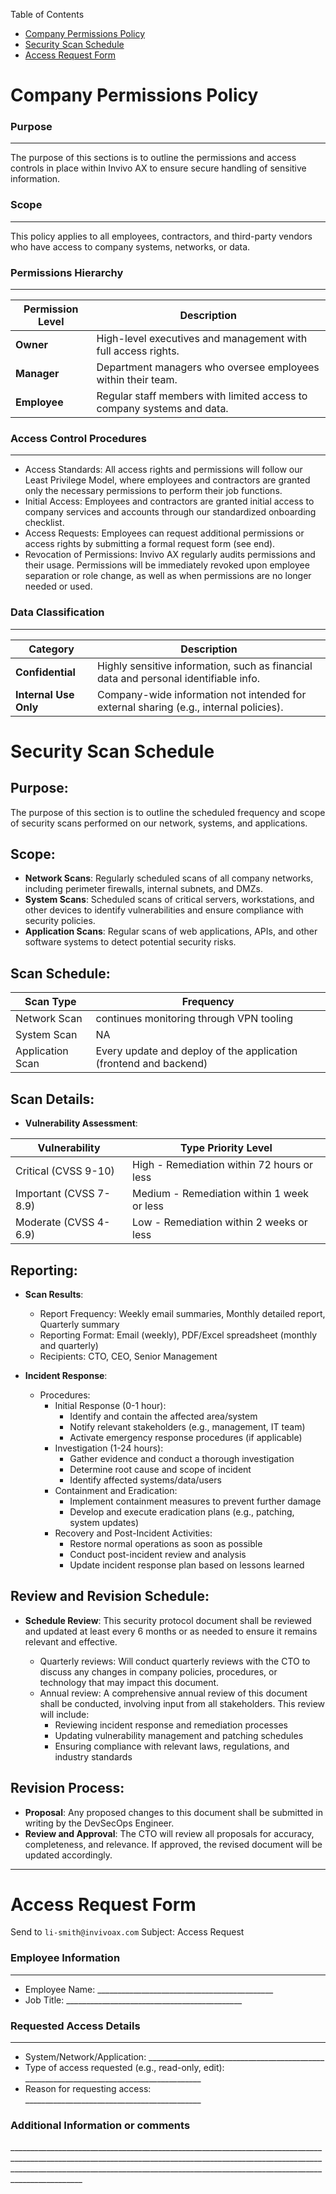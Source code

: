 Table of Contents

- [Company Permissions Policy](#permissions-policy)
- [Security Scan Schedule](#security-scan-schedule)
- [Access Request Form](#access-request-form)

# **Company Permissions Policy**

### Purpose

---

The purpose of this sections is to outline the permissions and access controls in place within Invivo AX to ensure secure handling of sensitive information.

### Scope

---

This policy applies to all employees, contractors, and third-party vendors who have access to company systems, networks, or data.

### Permissions Hierarchy

---

| Permission Level | Description                                                            |
| ---------------- | ---------------------------------------------------------------------- |
| **Owner**        | High-level executives and management with full access rights.          |
| **Manager**      | Department managers who oversee employees within their team.           |
| **Employee**     | Regular staff members with limited access to company systems and data. |

### Access Control Procedures

---

- Access Standards: All access rights and permissions will follow our Least Privilege Model, where employees and contractors are granted only the necessary permissions to perform their job functions.
- Initial Access: Employees and contractors are granted initial access to company services and accounts through our standardized onboarding checklist.
- Access Requests: Employees can request additional permissions or access rights by submitting a formal request form (see end).
- Revocation of Permissions: Invivo AX regularly audits permissions and their usage. Permissions will be immediately revoked upon employee separation or role change, as well as when permissions are no longer needed or used.

### Data Classification

---

| Category              | Description                                                                           |
| --------------------- | ------------------------------------------------------------------------------------- |
| **Confidential**      | Highly sensitive information, such as financial data and personal identifiable info.  |
| **Internal Use Only** | Company-wide information not intended for external sharing (e.g., internal policies). |

# Security Scan Schedule

## Purpose:

The purpose of this section is to outline the scheduled frequency and scope of security scans performed on our network, systems, and applications.

## Scope:

- **Network Scans**: Regularly scheduled scans of all company networks, including perimeter firewalls, internal subnets, and DMZs.
- **System Scans**: Scheduled scans of critical servers, workstations, and other devices to identify vulnerabilities and ensure compliance with security policies.
- **Application Scans**: Regular scans of web applications, APIs, and other software systems to detect potential security risks.

## Scan Schedule:

| Scan Type        | Frequency                                                         |
| ---------------- | ----------------------------------------------------------------- |
| Network Scan     | continues monitoring through VPN tooling                          |
| System Scan      | NA                                                                |
| Application Scan | Every update and deploy of the application (frontend and backend) |

## Scan Details:

- **Vulnerability Assessment**:

| Vulnerability          | Type Priority Level                        |
| ---------------------- | ------------------------------------------ |
| Critical (CVSS 9-10)   | High - Remediation within 72 hours or less |
| Important (CVSS 7-8.9) | Medium - Remediation within 1 week or less |
| Moderate (CVSS 4-6.9)  | Low - Remediation within 2 weeks or less   |

## Reporting:

- **Scan Results**:

  - Report Frequency: Weekly email summaries, Monthly detailed report, Quarterly summary
  - Reporting Format: Email (weekly), PDF/Excel spreadsheet (monthly and quarterly)
  - Recipients: CTO, CEO, Senior Management

- **Incident Response**:

  - Procedures:
    - Initial Response (0-1 hour):
      - Identify and contain the affected area/system
      - Notify relevant stakeholders (e.g., management, IT team)
      - Activate emergency response procedures (if applicable)
    - Investigation (1-24 hours):
      - Gather evidence and conduct a thorough investigation
      - Determine root cause and scope of incident
      - Identify affected systems/data/users
    - Containment and Eradication:
      - Implement containment measures to prevent further damage
      - Develop and execute eradication plans (e.g., patching, system updates)
    - Recovery and Post-Incident Activities:
      - Restore normal operations as soon as possible
      - Conduct post-incident review and analysis
      - Update incident response plan based on lessons learned

## Review and Revision Schedule:

- **Schedule Review**: This security protocol document shall be reviewed and updated at least every 6 months or as needed to ensure it remains relevant and effective.

  - Quarterly reviews: Will conduct quarterly reviews with the CTO to discuss any changes in company policies, procedures, or technology that may impact this document.
  - Annual review: A comprehensive annual review of this document shall be conducted, involving input from all stakeholders. This review will include:
    - Reviewing incident response and remediation processes
    - Updating vulnerability management and patching schedules
    - Ensuring compliance with relevant laws, regulations, and industry standards

## Revision Process:

- **Proposal**: Any proposed changes to this document shall be submitted in writing by the DevSecOps Engineer.
- **Review and Approval**: The CTO will review all proposals for accuracy, completeness, and relevance. If approved, the revised document will be updated accordingly.

---

# Access Request Form

Send to `li-smith@invivoax.com`
Subject: Access Request

### Employee Information

---

- Employee Name: \_\_\_\_\_\_\_\_\_\_\_\_\_\_\_\_\_\_\_\_\_\_\_\_\_\_\_\_\_\_\_\_\_\_\_\_\_\_\_\_\_\_\_\_
- Job Title: \_\_\_\_\_\_\_\_\_\_\_\_\_\_\_\_\_\_\_\_\_\_\_\_\_\_\_\_\_\_\_\_\_\_\_\_\_\_\_\_\_\_\_\_

### Requested Access Details

---

- System/Network/Application: \_\_\_\_\_\_\_\_\_\_\_\_\_\_\_\_\_\_\_\_\_\_\_\_\_\_\_\_\_\_\_\_\_\_\_\_\_\_\_\_\_\_\_\_
- Type of access requested (e.g., read-only, edit): \_\_\_\_\_\_\_\_\_\_\_\_\_\_\_\_\_\_\_\_\_\_\_\_\_\_\_\_\_\_\_\_\_\_\_\_\_\_\_\_\_\_\_\_
- Reason for requesting access: \_\_\_\_\_\_\_\_\_\_\_\_\_\_\_\_\_\_\_\_\_\_\_\_\_\_\_\_\_\_\_\_\_\_\_\_\_\_\_\_\_\_\_\_

### Additional Information or comments

\_\_\_\_\_\_\_\_\_\_\_\_\_\_\_\_\_\_\_\_\_\_\_\_\_\_\_\_\_\_\_\_\_\_\_\_\_\_\_\_\_\_\_\_\_\_\_\_\_\_\_\_\_\_\_\_\_\_\_\_\_\_\_\_\_\_\_\_\_\_\_\_\_\_\_\_\_\_\_\_\_\_\_\_\_\_\_\_\_\_\_\_\_\_\_\_\_\_\_\_\_\_\_\_\_\_\_\_\_\_\_\_\_\_\_\_\_\_\_\_\_\_\_\_\_\_\_\_\_\_\_\_\_\_\_\_\_\_\_\_\_\_\_\_\_\_\_\_\_\_\_\_\_\_\_\_\_\_\_\_\_\_\_\_\_\_\_\_\_\_\_\_\_\_\_\_\_\_\_\_\_\_\_\_\_\_\_\_\_\_\_\_\_\_\_\_\_\_\_\_\_\_\_\_\_\_\_\_\_\_\_\_\_\_\_\_\_\_\_\_\_\_\_\_\_\_\_\_\_\_\_\_\_\_\_\_\_\_\_\_\_\_\_\_\_\_\_\_\_\_\_\_
